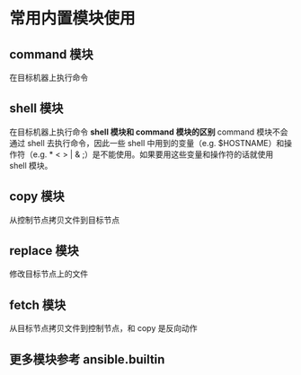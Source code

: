 # 常用内置模块使用

## command 模块
在目标机器上执行命令

## shell 模块
在目标机器上执行命令
**shell 模块和 command 模块的区别**
command 模块不会通过 shell 去执行命令，因此一些 shell 中用到的变量（e.g. $HOSTNAME）和操作符（e.g. * < > | & ;）是不能使用。如果要用这些变量和操作符的话就使用 shell 模块。

## copy 模块
从控制节点拷贝文件到目标节点

## replace 模块
修改目标节点上的文件

## fetch 模块
从目标节点拷贝文件到控制节点，和 copy 是反向动作

## 更多模块参考 ansible.builtin
